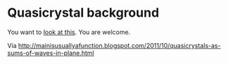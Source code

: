 # Quasicrystal background

You want to [look at this](https://rendall.github.io/quasicrystal/). You are welcome.

Via <http://mainisusuallyafunction.blogspot.com/2011/10/quasicrystals-as-sums-of-waves-in-plane.html>